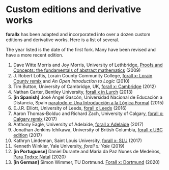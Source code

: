 # Custom editions and derivative works

**forallx** has been adapted and incorporated into over a dozen custom editions and derivative works. Here is a list of several.

The year listed is the date of the first fork. Many have been revised and have a more recent edition.

1. Dave Witte Morris and Joy Morris, University of Lethbridge, [Proofs and Concepts: the fundamentals of abstract mathematics](https://people.uleth.ca/~dave.morris/books/proofs+concepts.html) (2009)
2. J. Robert Loftis, Lorain County Community College, [forall x: Lorain County remix](https://forallxremix.org/) and *An Open Introduction to Logic* (2010)
3. Tim Button, University of Cambridge, UK, [forall x: Cambridge](https://people.ds.cam.ac.uk/tecb2/forallxcam.pdf) (2012)
4. Nathan Carter, Bentley University, [forall x in Lurch](https://nathancarter.github.io/faxil/) (2013)
5. **[in Spanish]** José Ángel Gascón, Universidad Nacional de Educación a Distancia, Spain [paratodo x: Una Introducción a la Lógica Formal](https://scholarsarchive.library.albany.edu/cas_philosophy_scholar_books/4/) (2015)
6. E.J.R. Elliott, University of Leeds, [forall x Leeds](http://www.edwardjrelliott.com/misc-resources.html) (2016)
7. Aaron Thomas-Bolduc and Richard Zach, University of Calgary, [forall x: Calgary remix](https://forallx.openlogicproject.org/) (2017)
8. Anthony Eagle, University of Adelaide, [forall x Adelaide](https://github.com/antonyeagle/forallx-adl) (2017)
9. Jonathan Jenkins Ichikawa, University of British Columbia, [forall x UBC edition](https://philpapers.org/rec/MAGFXU) (2017)
10. Kathryn Lindeman, Saint Louis University, [forall x: SLU](http://www.klindeman.com/forallx.html) (2017)
11. Kenneth Winkler, Yale University, *forall x: Yale* (2019)
12. **[in Portuguese]** Daniel Durante and Maria da Paz Nunes de Medeiros, [Para Todxs: Natal](https://github.com/Grupo-de-Estudos-em-Logica-da-UFRN/Para-Todxs-Natal) (2020)
13. **[in German]** Simon Wimmer, TU Dortmund. [Forall x: Dortmund](https://github.com/sbwimmer/forallx-do) (2020)
